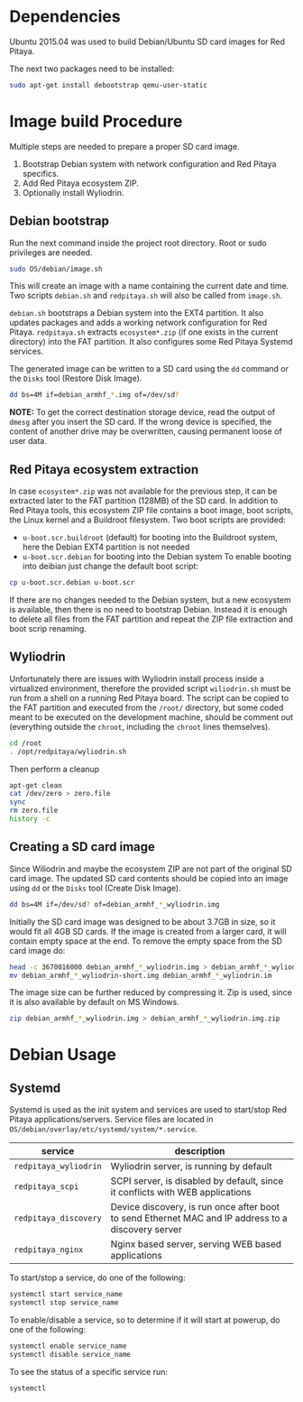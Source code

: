 # Dependencies

Ubuntu 2015.04 was used to build Debian/Ubuntu SD card images for Red Pitaya.

The next two packages need to be installed:
```bash
sudo apt-get install debootstrap qemu-user-static
```

# Image build Procedure

Multiple steps are needed to prepare a proper SD card image.
1. Bootstrap Debian system with network configuration and Red Pitaya specifics.
2. Add Red Pitaya ecosystem ZIP.
3. Optionally install Wyliodrin.

## Debian bootstrap

Run the next command inside the project root directory. Root or sudo privileges are needed.
```bash
sudo OS/debian/image.sh
```
This will create an image with a name containing the current date and time. Two scripts `debian.sh` and `redpitaya.sh` will also be called from `image.sh`.

`debian.sh` bootstraps a Debian system into the EXT4 partition. It also updates packages and adds a working network configuration for Red Pitaya.
`redpitaya.sh` extracts `ecosystem*.zip` (if one exists in the current directory) into the FAT partition. It also configures some Red Pitaya Systemd services.

The generated image can be written to a SD card using the `dd` command or the `Disks` tool (Restore Disk Image).
```bash
dd bs=4M if=debian_armhf_*.img of=/dev/sd?
```
**NOTE:** To get the correct destination storage device, read the output of `dmesg` after you insert the SD card. If the wrong device is specified, the content of another
drive may be overwritten, causing permanent loose of user data.

## Red Pitaya ecosystem extraction

In case `ecosystem*.zip` was not available for the previous step, it can be extracted later to the FAT partition (128MB) of the SD card. In addition to Red Pitaya tools, this ecosystem ZIP file contains a boot image, boot scripts, the Linux kernel and a Buildroot filesystem. Two boot scripts are provided:
- `u-boot.scr.buildroot` (default) for booting into the Buildroot system, here the Debian EXT4 partition is not needed
- `u-boot.scr.debian` for booting into the Debian system
To enable booting into deibian just change the default boot script:
```bash
cp u-boot.scr.debian u-boot.scr
```
If there are no changes needed to the Debian system, but a new ecosystem is available, then there is no need to bootstrap Debian. Instead it is enough to delete all files from the FAT partition and repeat the ZIP file extraction and boot scrip renaming.

## Wyliodrin

Unfortunately there are issues with Wyliodrin install process inside a virtualized environment, therefore the provided script `wiliodrin.sh` must be run from a shell on a running Red Pitaya board. The script can be copied to the FAT partition and executed from the `/root/` directory, but some coded meant to be executed on the development machine, should be comment out (everything outside the `chroot`, including the `chroot` lines themselves).
```bash
cd /root
. /opt/redpitaya/wyliodrin.sh
```

Then perform a cleanup
```bash
apt-get clean
cat /dev/zero > zero.file
sync
rm zero.file
history -c
```


## Creating a SD card image

Since Wiliodrin and maybe the ecosystem ZIP are not part of the original SD card image. The updated SD card contents should be copied into an image using `dd` or the `Disks` tool (Create Disk Image).
```bash
dd bs=4M if=/dev/sd? of=debian_armhf_*_wyliodrin.img
```

Initially the SD card image was designed to be about 3.7GB in size, so it would fit all 4GB SD cards. If the image is created from a larger card, it will contain empty space at the end. To remove the empty space from the SD card image do:
```bash
head -c 3670016000 debian_armhf_*_wyliodrin.img > debian_armhf_*_wyliodrin-short.img
mv debian_armhf_*_wyliodrin-short.img debian_armhf_*_wyliodrin.im
```

The image size can be further reduced by compressing it. Zip is used, since it is also available by default on MS Windows.
```bash
zip debian_armhf_*_wyliodrin.img > debian_armhf_*_wyliodrin.img.zip
```


# Debian Usage

## Systemd

Systemd is used as the init system and services are used to start/stop Red Pitaya applications/servers. Service files are located in `OS/debian/overlay/etc/systemd/system/*.service`.

| service               | description
|-----------------------|-------------------------------------------------------
| `redpitaya_wyliodrin` | Wyliodrin server, is running by default
| `redpitaya_scpi`      | SCPI server, is disabled by default, since it conflicts with WEB applications
| `redpitaya_discovery` | Device discovery, is run once after boot to send Ethernet MAC and IP address to a discovery server
| `redpitaya_nginx`     | Nginx based server, serving WEB based applications

To start/stop a service, do one of the following:
```bash
systemctl start service_name
systemctl stop service_name
```

To enable/disable a service, so to determine if it will start at powerup, do one of the following:
```bash
systemctl enable service_name
systemctl disable service_name
```

To see the status of a specific service run:
```bash
systemctl
```

